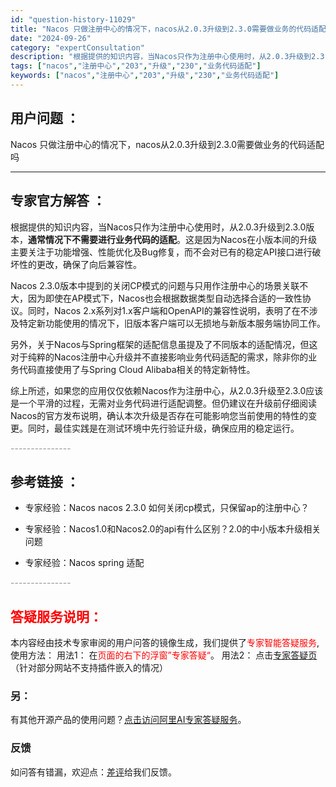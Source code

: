 ```yaml
---
id: "question-history-11029"
title: "Nacos 只做注册中心的情况下，nacos从2.0.3升级到2.3.0需要做业务的代码适配吗"
date: "2024-09-26"
category: "expertConsultation"
description: "根据提供的知识内容，当Nacos只作为注册中心使用时，从2.0.3升级到2.3.0版本，**通常情况下不需要进行业务代码的适配**。这是因为Nacos在小版本间的升级主要关注于功能增强、性能优化及Bug修复，而不会对已有的稳定API接口进行破坏性的更改，确保了向后兼容性。Nacos 2.3.0版本中"
tags: ["nacos","注册中心","203","升级","230","业务代码适配"]
keywords: ["nacos","注册中心","203","升级","230","业务代码适配"]
---
```


## 用户问题 ： 
 Nacos 只做注册中心的情况下，nacos从2.0.3升级到2.3.0需要做业务的代码适配吗  

---------------
## 专家官方解答 ：

根据提供的知识内容，当Nacos只作为注册中心使用时，从2.0.3升级到2.3.0版本，**通常情况下不需要进行业务代码的适配**。这是因为Nacos在小版本间的升级主要关注于功能增强、性能优化及Bug修复，而不会对已有的稳定API接口进行破坏性的更改，确保了向后兼容性。

Nacos 2.3.0版本中提到的关闭CP模式的问题与只用作注册中心的场景关联不大，因为即使在AP模式下，Nacos也会根据数据类型自动选择合适的一致性协议。同时，Nacos 2.x系列对1.x客户端和OpenAPI的兼容性说明，表明了在不涉及特定新功能使用的情况下，旧版本客户端可以无损地与新版本服务端协同工作。

另外，关于Nacos与Spring框架的适配信息虽提及了不同版本的适配情况，但这对于纯粹的Nacos注册中心升级并不直接影响业务代码适配的需求，除非你的业务代码直接使用了与Spring Cloud Alibaba相关的特定新特性。

综上所述，如果您的应用仅仅依赖Nacos作为注册中心，从2.0.3升级至2.3.0应该是一个平滑的过程，无需对业务代码进行适配调整。但仍建议在升级前仔细阅读Nacos的官方发布说明，确认本次升级是否存在可能影响您当前使用的特性的变更。同时，最佳实践是在测试环境中先行验证升级，确保应用的稳定运行。


<font color="#949494">---------------</font> 


## 参考链接 ：

* 专家经验：Nacos nacos 2.3.0 如何关闭cp模式，只保留ap的注册中心？ 
 
 * 专家经验：Nacos1.0和Nacos2.0的api有什么区别？2.0的中小版本升级相关问题 
 
 * 专家经验：Nacos spring 适配 


 <font color="#949494">---------------</font> 
 


## <font color="#FF0000">答疑服务说明：</font> 

本内容经由技术专家审阅的用户问答的镜像生成，我们提供了<font color="#FF0000">专家智能答疑服务</font>,使用方法：
用法1： 在<font color="#FF0000">页面的右下的浮窗”专家答疑“</font>。
用法2： 点击[专家答疑页](https://answer.opensource.alibaba.com/docs/intro)（针对部分网站不支持插件嵌入的情况）
### 另：


有其他开源产品的使用问题？[点击访问阿里AI专家答疑服务](https://answer.opensource.alibaba.com/docs/intro)。
### 反馈
如问答有错漏，欢迎点：[差评](https://ai.nacos.io/user/feedbackByEnhancerGradePOJOID?enhancerGradePOJOId=13718)给我们反馈。
